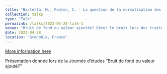 ```yaml
---
title: "Barletta, M., Ponton, C. - La question de la normalisation des écrits scolaires pour leur traitement automatique. Le cas de l'omission de mots."
collection: talks
type: "Talk"
permalink: /talks/2023-04-28-talk-1
venue: "Bruit de fond ou valeur ajoutée? Gérer le bruit lors des traitements informatiques des corpus linguistiques"
date: 2023-04-28
location: "Grenoble, France"
---
```


[More information here](https://hal.science/hal-04090669)

Présentation donnée lors de la Journée d’études “Bruit de fond ou valeur ajouté?”
